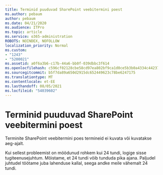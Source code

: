 ```yaml
---
title: Terminid puuduvad SharePoint veebitermini poest
ms.author: pebaum
author: pebaum
ms.date: 04/21/2020
ms.audience: ITPro
ms.topic: article
ms.service: o365-administration
ROBOTS: NOINDEX, NOFOLLOW
localization_priority: Normal
ms.custom:
- "1243"
- "5200021"
ms.assetid: a0f6a3b6-c17b-44a6-bb0f-039dbbc3f614
ms.openlocfilehash: c596cf02128cbe58cd97ea802bf9ca1d0ce5b3b0a4334c4423754d86661c525a
ms.sourcegitcommit: b5f7da89a650d2915dc652449623c78be6247175
ms.translationtype: MT
ms.contentlocale: et-EE
ms.lasthandoff: 08/05/2021
ms.locfileid: "54039602"
---
```

# <a name="terms-missing-from-sharepoint-online-term-store"></a>Terminid puuduvad SharePoint veebitermini poest

Terminite SharePoint veebitermini poes termineid ei kuvata või kuvatakse aeg-ajalt.
  
Kui sellest probleemist on möödunud rohkem kui 24 tundi, logige sisse tugiteenusejuhtum. Mõistame, et 24 tundi võib tunduda pika ajana. Paljudel juhtudel töötame juba lahenduse kallal, seega andke meile vähemalt 24 tundi.
  